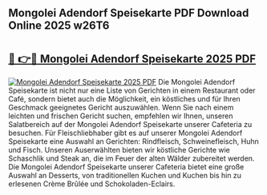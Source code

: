 ## Mongolei Adendorf Speisekarte PDF Download Online 2025 w26T6

# <h2><a href="http://gc9hrg.nevu.top/?p=Mongolei+Adendorf+Speisekarte">🔗 👉🔴 Mongolei Adendorf Speisekarte 2025 PDF</a></h2>

[![Mongolei Adendorf Speisekarte 2025 PDF](https://i.imgur.com/dBaPXMq.png)](http://gc9hrg.nevu.top/?p=Mongolei+Adendorf+Speisekarte)
Die Mongolei Adendorf Speisekarte ist nicht nur eine Liste von Gerichten in einem Restaurant oder Café, sondern bietet auch die Möglichkeit, ein köstliches und für Ihren Geschmack geeignetes Gericht auszuwählen. Wenn Sie nach einem leichten und frischen Gericht suchen, empfehlen wir Ihnen, unseren Salatbereich auf der Mongolei Adendorf Speisekarte unserer Cafeteria zu besuchen. Für Fleischliebhaber gibt es auf unserer Mongolei Adendorf Speisekarte eine Auswahl an Gerichten: Rindfleisch, Schweinefleisch, Huhn und Fisch. Unseren Auserwählten bieten wir köstliche Gerichte wie Schaschlik und Steak an, die im Feuer der alten Wälder zubereitet werden. Die Mongolei Adendorf Speisekarte unserer Cafeteria bietet eine große Auswahl an Desserts, von traditionellen Kuchen und Kuchen bis hin zu erlesenen Crème Brûlée und Schokoladen-Eclairs.
